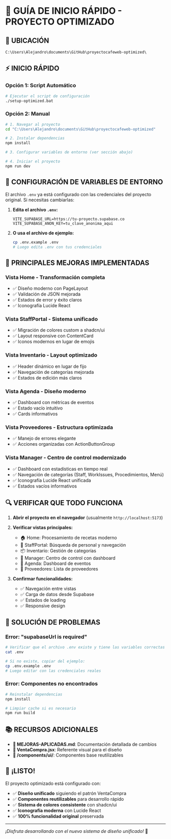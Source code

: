 # 🚀 GUÍA DE INICIO RÁPIDO - PROYECTO OPTIMIZADO

## 📁 **UBICACIÓN**
```
C:\Users\Alejandro\documents\GitHub\proyectocafeweb-optimized\
```

## ⚡ **INICIO RÁPIDO**

### Opción 1: Script Automático
```bash
# Ejecutar el script de configuración
./setup-optimized.bat
```

### Opción 2: Manual
```bash
# 1. Navegar al proyecto
cd "C:\Users\Alejandro\documents\GitHub\proyectocafeweb-optimized"

# 2. Instalar dependencias  
npm install

# 3. Configurar variables de entorno (ver sección abajo)

# 4. Iniciar el proyecto
npm run dev
```

## 🔧 **CONFIGURACIÓN DE VARIABLES DE ENTORNO**

El archivo `.env` ya está configurado con las credenciales del proyecto original. Si necesitas cambiarlas:

1. **Edita el archivo `.env`:**
   ```env
   VITE_SUPABASE_URL=https://tu-proyecto.supabase.co
   VITE_SUPABASE_ANON_KEY=tu_clave_anonima_aqui
   ```

2. **O usa el archivo de ejemplo:**
   ```bash
   cp .env.example .env
   # Luego edita .env con tus credenciales
   ```

## 🎯 **PRINCIPALES MEJORAS IMPLEMENTADAS**

### **Vista Home** - Transformación completa
- ✅ Diseño moderno con PageLayout
- ✅ Validación de JSON mejorada
- ✅ Estados de error y éxito claros
- ✅ Iconografía Lucide React

### **Vista StaffPortal** - Sistema unificado
- ✅ Migración de colores custom a shadcn/ui
- ✅ Layout responsive con ContentCard
- ✅ Iconos modernos en lugar de emojis

### **Vista Inventario** - Layout optimizado  
- ✅ Header dinámico en lugar de fijo
- ✅ Navegación de categorías mejorada
- ✅ Estados de edición más claros

### **Vista Agenda** - Diseño moderno
- ✅ Dashboard con métricas de eventos
- ✅ Estado vacío intuitivo
- ✅ Cards informativos

### **Vista Proveedores** - Estructura optimizada
- ✅ Manejo de errores elegante
- ✅ Acciones organizadas con ActionButtonGroup

### **Vista Manager** - Centro de control modernizado
- ✅ Dashboard con estadísticas en tiempo real
- ✅ Navegación de categorías (Staff, WorkIssues, Procedimientos, Menú)
- ✅ Iconografía Lucide React unificada
- ✅ Estados vacíos informativos

## 🔍 **VERIFICAR QUE TODO FUNCIONA**

1. **Abrir el proyecto en el navegador** (usualmente `http://localhost:5173`)

2. **Verificar vistas principales:**
   - 🏠 Home: Procesamiento de recetas moderno
   - 👥 StaffPortal: Búsqueda de personal y navegación
   - 📦 Inventario: Gestión de categorías
   - 🧠 Manager: Centro de control con dashboard
   - 📅 Agenda: Dashboard de eventos  
   - 🏢 Proveedores: Lista de proveedores

3. **Confirmar funcionalidades:**
   - ✅ Navegación entre vistas
   - ✅ Carga de datos desde Supabase
   - ✅ Estados de loading
   - ✅ Responsive design

## 🐛 **SOLUCIÓN DE PROBLEMAS**

### Error: "supabaseUrl is required"
```bash
# Verificar que el archivo .env existe y tiene las variables correctas
cat .env

# Si no existe, copiar del ejemplo:
cp .env.example .env
# Luego editar con las credenciales reales
```

### Error: Componentes no encontrados
```bash
# Reinstalar dependencias
npm install

# Limpiar cache si es necesario
npm run build
```

## 📚 **RECURSOS ADICIONALES**

- **📖 MEJORAS-APLICADAS.md**: Documentación detallada de cambios
- **🎨 VentaCompra.jsx**: Referente visual para el diseño
- **🧩 /components/ui/**: Componentes base reutilizables

## 🎉 **¡LISTO!**

El proyecto optimizado está configurado con:
- ✅ **Diseño unificado** siguiendo el patrón VentaCompra
- ✅ **Componentes reutilizables** para desarrollo rápido  
- ✅ **Sistema de colores consistente** con shadcn/ui
- ✅ **Iconografía moderna** con Lucide React
- ✅ **100% funcionalidad original** preservada

---

*¡Disfruta desarrollando con el nuevo sistema de diseño unificado!* 🚀
